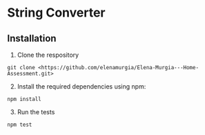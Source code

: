 # String Converter

## Installation

1. Clone the respository 
```
git clone <https://github.com/elenamurgia/Elena-Murgia---Home-Assessment.git>
```

2. Install the required dependencies using npm: 

```
npm install
```

3. Run the tests
```
npm test
```